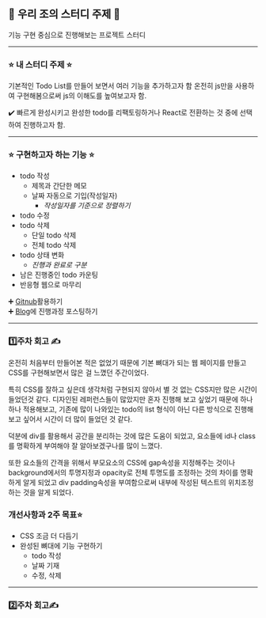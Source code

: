 ## 📌 우리 조의 스터디 주제 📌
기능 구현 중심으로 진행해보는 프로젝트 스터디
<hr/>

### ⭐ 내 스터디 주제 ⭐
기본적인 Todo List를 만들어 보면서 여러 기능을 추가하고자 함 온전히 js만을 사용하여 구현해봄으로써 js의 이해도를 높여보고자 함.

✔️ 빠르게 완성시키고 완성한 todo를 리팩토링하거나 React로 전환하는 것 중에 선택하여 진행하고자 함.
<hr/>

### ⭐ 구현하고자 하는 기능 ⭐
* todo 작성
    * 제목과 간단한 메모
    * 날짜 자동으로 기입(작성일자)
        * _작성일자를 기준으로 정렬하기_
* todo 수정
* todo 삭제
    * 단일 todo 삭제
    * 전체 todo 삭제
* todo 상태 변화
    * _진행과 완료로 구분_
* 남은 진행중인 todo 카운팅
* 반응형 웹으로 마무리

➕ [Gitnub](https://github.com/miinxxi/e_1st_study)활용하기</br>
➕ [Blog](https://miimee.tistory.com/category/%F0%9F%97%82%EF%B8%8F%ED%94%84%EB%A1%9C%EC%A0%9D%ED%8A%B8%F0%9F%97%82%EF%B8%8F)에 진행과정 포스팅하기</br>
<hr/>

### 1️⃣주차 회고 ✍️
온전히 처음부터 만들어본 적은 없었기 때문에 기본 뼈대가 되는 웹 페이지를 만들고 CSS를 구현해보면서 많은 걸 느꼈던 주간이었다.</br>

특히 CSS를 잘하고 싶은데 생각처럼 구현되지 않아서 별 것 없는 CSS지만 많은 시간이 들었던것 같다. 디자인된 레퍼런스들이 많았지만 혼자 진행해 보고 싶었기 때문에 하나하나 적용해보고, 기존에 많이 나와있는 todo의 list 형식이 아닌 다른 방식으로 진행해 보고 싶어서 시간이 더 많이 들었던 것 같다.<br>

덕분에 div를 활용해서 공간을 분리하는 것에 많은 도움이 되었고, 요소들에 id나 class를 명확하게 부여해야 잘 알아보겠구나를 많이 느꼈다. 

또한 요소들의 간격을 위해서 부모요소의 CSS에 gap속성을 지정해주는 것이나 background에서의 투명지정과 opacity로 전체 투명도를 조정하는 것의 차이를 명확하게 알게 되었고 div padding속성을 부여함으로써 내부에 작성된 텍스트의 위치조정하는 것을 알게 되었다.

### 개선사항과 2주 목표⭐
* CSS 조금 더 다듬기
* 완성된 뼈대에 기능 구현하기
    * todo 작성
    * 날짜 기재
    * 수정, 삭제
<hr/>

### 2️⃣주차 회고✍️
